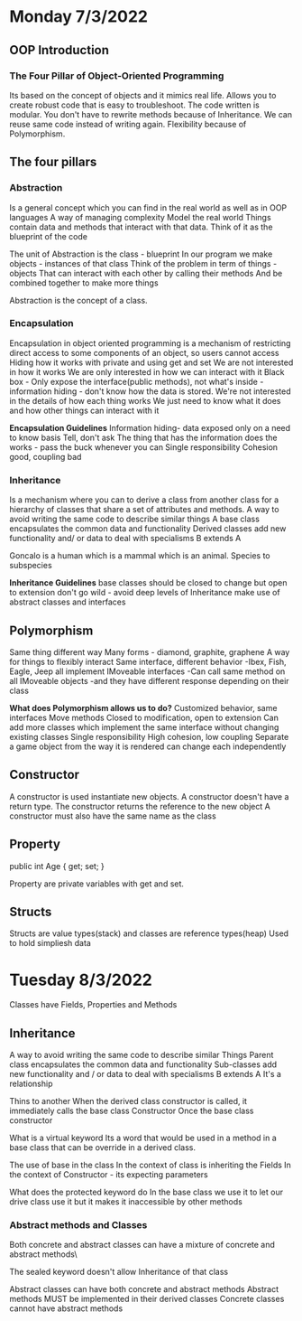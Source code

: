 # Monday 7/3/2022
## OOP Introduction

### The Four Pillar of Object-Oriented Programming
Its based on the concept of objects and it mimics real life. Allows you to create robust code that is easy to troubleshoot.
The code written is modular. You don't have to rewrite methods because of Inheritance. We can reuse same code instead of writing again.
Flexibility because of Polymorphism.

## The four pillars

### Abstraction
Is a general concept which you can find in the real world as well as in OOP languages
A way of managing complexity
Model the real world
Things contain data and methods that interact with that data.
Think of it as the blueprint of the code

The unit of Abstraction is the class - blueprint
In our program we make objects - instances of that class
Think of the problem in term of things - objects
That can interact with each other by calling their methods
And be combined together to make more things

Abstraction is the concept of a class.

### Encapsulation
Encapsulation in object oriented programming is a mechanism of restricting direct access to some components of an object, so users cannot access
Hiding how it works with private and using get and set
We are not interested in how it works
We are only interested in how we can interact with it
Black box - Only expose the interface(public methods), not what's inside
          - information hiding - don't know how the data is stored.
We're not interested in the details of how each thing works
We just need to know what it does and how other things can interact with it


**Encapsulation Guidelines**
Information hiding- data exposed only on a need to know basis
Tell, don't ask
The thing that has the information does the works - pass the buck whenever you can
Single responsibility
Cohesion good, coupling bad

### Inheritance
Is a mechanism where you can to derive a class from another class for a hierarchy of classes that share a set of attributes and methods.
A way to avoid writing the same code to describe similar things
A base class encapsulates the common data and functionality
Derived classes add new functionality and/ or data to deal with specialisms
B extends A

Goncalo is a human which is a mammal which is an animal. Species to subspecies

**Inheritance Guidelines**
base classes should be closed to change but open to extension
don't go wild - avoid deep levels of Inheritance
make use of abstract classes and interfaces

## Polymorphism
Same thing different way
Many forms - diamond, graphite, graphene
A way for things to flexibly interact
Same interface, different behavior
  -Ibex, Fish, Eagle, Jeep all implement IMoveable interfaces
  -Can call same method on all IMoveable objects
  -and they have different response depending on their class

**What does Polymorphism allows us to do?**
Customized behavior, same interfaces
  Move methods
Closed to modification, open to extension
  Can add more classes which implement the same interface without changing existing classes
Single responsibility
High cohesion, low coupling
  Separate a game object from the way it is rendered
  can change each independently

## Constructor
A constructor is used instantiate new objects.
A constructor doesn't have a return type. The constructor returns the reference to the new object
A constructor must also have the same name as the class

## Property
public int Age { get; set; }

Property are private variables with get and set.

## Structs
Structs are value types(stack) and classes are reference types(heap)
Used to hold simpliesh data

# Tuesday 8/3/2022
Classes have Fields, Properties and Methods

## Inheritance
A way to avoid writing the same code to describe similar Things
Parent class encapsulates the common data and functionality
Sub-classes add new functionality and / or data to deal with specialisms
B extends A
It's a relationship

Thins to another
When the derived class constructor is called, it immediately calls the base class Constructor
Once the base class constructor

What is a virtual keyword
Its a word that would be used in a method in a base class that can be override in a derived class.

The use of base in the class
In the context of class is inheriting the Fields
In the context of Constructor - its expecting parameters

What does the protected keyword do
In the base class we use it to let our drive class use it but it makes it inaccessible by other methods

### Abstract methods and Classes
Both concrete and abstract classes can have a mixture of concrete and abstract methods\

The sealed keyword doesn't allow Inheritance of that class

Abstract classes can have both concrete and abstract methods
Abstract methods MUST be implemented in their derived classes
Concrete classes cannot have abstract methods 
